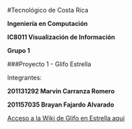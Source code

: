 #Tecnológico de Costa Rica

**Ingeniería en Computación**

**IC8011 Visualización de Información**

**Grupo 1**

###Proyecto 1 - Glifo Estrella

Integrantes:


**201131292 Marvin Carranza Romero**

**201157035 Brayan Fajardo Alvarado**

[Acceso a la Wiki de Glifo en Estrella aquí](https://github.com/brayanfa07/Glifo-Estrella/wiki/Glifo-Estrella)
